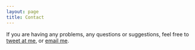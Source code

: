 ```yaml
---
layout: page
title: Contact
---
```


If you are having any problems, any questions or suggestions, feel free to [tweet at me](https://x.com/intent/post?text=%40lakshitabh), or [email me](lbhargava@umass.edu).
